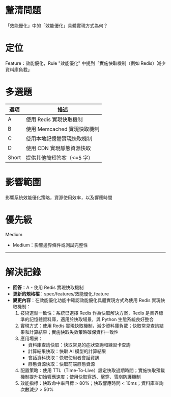 # 釐清問題

「效能優化」中的「效能優化」具體實現方式為何？

# 定位

Feature：效能優化，Rule "效能優化" 中提到「實施快取機制（例如 Redis）減少資料庫負載」

# 多選題

| 選項 | 描述 |
|--------|-------------|
| A | 使用 Redis 實現快取機制 |
| B | 使用 Memcached 實現快取機制 |
| C | 使用本地記憶體實現快取機制 |
| D | 使用 CDN 實現靜態資源快取 |
| Short | 提供其他簡短答案（<=5 字） |

# 影響範圍

影響系統效能優化策略，資源使用效率，以及響應時間

# 優先級

Medium
- Medium：影響邊界條件或測試完整性

---

# 解決記錄

- **回答**：A - 使用 Redis 實現快取機制
- **更新的規格檔**：spec/features/效能優化.feature
- **變更內容**：在效能優化功能中確認效能優化具體實現方式為使用 Redis 實現快取機制：
  1. 技術選型一致性：系統已選擇 Redis 作為快取解決方案，Redis 是業界標準的記憶體資料庫，適用於快取場景，與 Python 生態系統良好整合
  2. 實現方式：使用 Redis 實現快取機制，減少資料庫負載；快取常見查詢結果和計算結果；實施快取失效策略確保資料一致性
  3. 應用場景：
     - 資料庫查詢快取：快取常見的症狀查詢和練習卡查詢
     - 計算結果快取：快取 AI 模型的計算結果
     - 會話資料快取：快取使用者會話資訊
     - 靜態資源快取：快取前端靜態資源
  4. 配置策略：使用 TTL（Time-To-Live）設定快取過期時間；實施快取預載機制提升初始響應速度；使用快取穿透、擊穿、雪崩防護機制
  5. 效能指標：快取命中率目標 > 80%；快取響應時間 < 10ms；資料庫查詢次數減少 > 50%